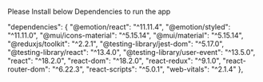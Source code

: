 Please Install below Dependencies to run the app

"dependencies": {
    "@emotion/react": "^11.11.4",
    "@emotion/styled": "^11.11.0",
    "@mui/icons-material": "^5.15.14",
    "@mui/material": "^5.15.14",
    "@reduxjs/toolkit": "^2.2.1",
    "@testing-library/jest-dom": "^5.17.0",
    "@testing-library/react": "^13.4.0",
    "@testing-library/user-event": "^13.5.0",
    "react": "^18.2.0",
    "react-dom": "^18.2.0",
    "react-redux": "^9.1.0",
    "react-router-dom": "^6.22.3",
    "react-scripts": "^5.0.1",
    "web-vitals": "^2.1.4"
  },
